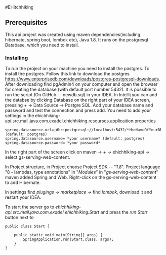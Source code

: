#EHitchhiking 

## Prerequisites
 
 This api project was created using maven dependencies(including hibernate, spring boot, lombok etc), Java 1.8. It runs on the postgresql Database, which you need to install.  
 
### Installing
 
To run the project on your machine you need to install the postgres. To install the postgres. Follow this link to download the postgres https://www.enterprisedb.com/downloads/postgres-postgresql-downloads. After downloading find pgAdmin4 on your computer and open the browser for creating the database (with default port number 5432). It is possible to run the script (On GitHub -- newdb.sql) in your IDEA. In Intellij you can add the databse by clicking Database on the right part of your IDEA screen, pressing + -> Data Source -> Postgre SQL. Add your database name and password and test the connection and press add. You need to add your settings in the ehichhiking-api.src.mail.java.com.exadel.ehichhiking.resourses.applicaition.properties 

	spring.datasource.url=jdbc:postgresql://localhost:5432/*theNameOfYourDB* 		(default: postgres)
	spring.datasource.username= *your username* (default: postgres)
	spring.datasource.password= *your password*

In the right part of the screen click on maven -> + -> ehichhiking-api -> select gs-serving-web-content. 

In Project structure, in Project choose Project SDK -- "*1.8*". Project language "8 - lambdas, type annotations"
In "*Modules*" in "*gs-serving-web-content*" maven added Spring and Web. Right-click on the gs-serving-web-content to add Hibernate. 

In settings find *plugings* -> *marketplace* -> find *lombok*, download it and restart your IDEA. 

To start the server go to *ehichhiking-api.src.mail.java.com.exadel.ehichhiking.Start* and press the *run Start* button next to


	public class Start {    
 
		public static void main(String[] args) {
        	SpringApplication.run(Start.class, args);
    	}
	}